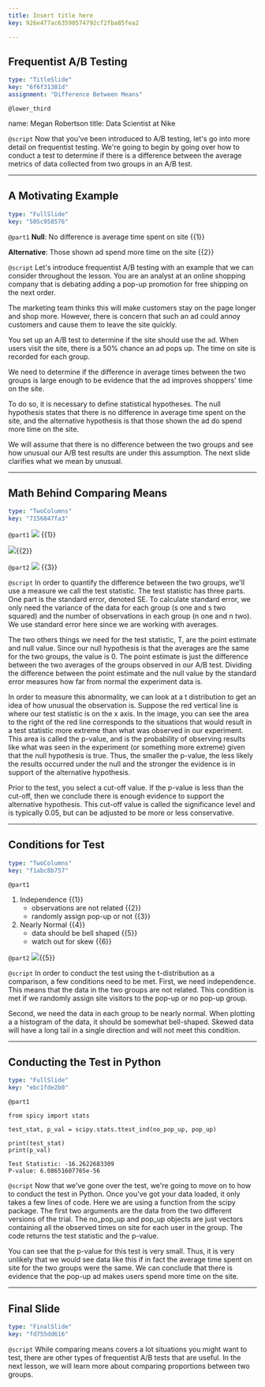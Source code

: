 ```yaml
---
title: Insert title here
key: 926e477ac63590574792cf2fba85fea2

---
```

## Frequentist A/B Testing

```yaml
type: "TitleSlide"
key: "6f6f31381d"
assignment: "Difference Between Means"
```

`@lower_third`

name: Megan Robertson
title: Data Scientist at Nike


`@script`
Now that you've been introduced to A/B testing, let's go into more detail on frequentist testing. We're going to begin by going over how to conduct a test to determine if there is a difference between the average metrics of data collected from two groups in an A/B test.


---
## A Motivating Example

```yaml
type: "FullSlide"
key: "505c958576"
```

`@part1`
**Null**: No difference is average time spent on site {{1}}    

**Alternative**: Those shown ad spend more time on the site {{2}}


`@script`
Let's introduce frequentist A/B testing with an example that we can consider throughout the lesson. You are an analyst at an online shopping company that is debating adding a pop-up promotion for free shipping on the next order.

The marketing team thinks this will make customers stay on the page longer and shop more. However, there is concern that such an ad could annoy customers and cause them to leave the site quickly. 

You set up an A/B test to determine if the site should use the ad. When users visit the site, there is a 50% chance an ad pops up. The time on site is recorded for each group. 

We need to determine if the difference in average times between the two groups is large enough to be evidence that the ad improves shoppers' time on the site. 

To do so, it is necessary to define statistical hypotheses. The null hypothesis states that there is no difference in average time spent on the site, and the alternative hypothesis is that those shown the ad do spend more time on the site. 

We will assume that there is no difference between the two groups and see how unusual our A/B test results are under this assumption. The next slide clarifies what we mean by unusual.


---
## Math Behind Comparing Means

```yaml
type: "TwoColumns"
key: "7156847fa3"
```

`@part1`
![](http://assets.datacamp.com/production/repositories/3877/datasets/52613184090b898631f88bc0f8965988445b4840/SE_formula.png) {{1}}


![](http://assets.datacamp.com/production/repositories/3877/datasets/7c4fa99d39e88477c625814365fe90dad8f20232/test_stat.png){{2}}


`@part2`
![](http://assets.datacamp.com/production/repositories/3877/datasets/8ca619f43561b6e57c005ab64e4b1fbf9b94cbf9/t_dist.png) {{3}}


`@script`
In order to quantify the difference between the two groups,   we'll use a measure we call the test statistic. The test statistic has three parts. One part is the standard error, denoted SE. To calculate standard error, we only need the variance of the data for each group (s one and s two squared) and the number of observations in each group (n one and n two). We use standard error here since we are working with averages. 

The two others things we need for the test statistic, T,  are the point estimate and null value. Since our null hypothesis is that the averages are the same for the two groups, the value is 0. The point estimate is just the difference between the two averages of the groups observed in our A/B test. Dividing the difference between the point estimate and the null value by the standard error measures how far from normal the experiment data is. 

In order to measure this abnormality, we can look at a t distribution to get an idea of how unusual the observation is. Suppose the red vertical line is where our test statistic is on the x axis. In the image, you can see the area to the right of the red line corresponds to the situations that would result in a test statistic more extreme than what was observed in our experiment. This area is called the p-value, and is the probability of observing results like what was seen in the experiment (or something more extreme) given that the null hypothesis is true. Thus, the smaller the p-value, the less likely the results occurred under the null and the stronger the evidence is in support of the alternative hypothesis.

Prior to the test, you select a cut-off value. If the p-value is less than the cut-off, then we conclude there is enough evidence to support the alternative hypothesis. This cut-off value is called the significance level and is typically 0.05, but can be adjusted to be more or less conservative.


---
## Conditions for Test

```yaml
type: "TwoColumns"
key: "f1abc8b757"
```

`@part1`
1. Independence {{1}}
   -  observations are not related {{2}}
   - randomly assign pop-up or not {{3}}
2. Nearly Normal {{4}}
   - data should be bell shaped {{5}}
   - watch out for skew {{6}}


`@part2`
![](http://assets.datacamp.com/production/repositories/3877/datasets/322c02c5d39407225ac7e3e3cac1b937ee71741c/hist.png){{5}}


`@script`
In order to conduct the test using the t-distribution as a comparison, a few conditions need to be met. First, we need independence. This means that the data in the two groups are not related. This condition is met if we randomly assign site visitors to the pop-up or no pop-up group.

Second, we need the data in each group to be nearly normal. When plotting a a histogram of the data, it should be somewhat bell-shaped. Skewed data will have a long tail in a single direction and will not meet this condition.


---
## Conducting the Test in Python

```yaml
type: "FullSlide"
key: "ebc1fde2b0"
```

`@part1`
```
from spicy import stats

test_stat, p_val = scipy.stats.ttest_ind(no_pop_up, pop_up)

print(test_stat)
print(p_val)
```


```
Test Statistic: -16.2622683309
P-value: 6.08651607765e-56
```


`@script`
Now that we've gone over the test, we're going to move on to how to conduct the test in Python. Once you've got your data loaded, it only takes a few lines of code. Here we are using a function from the scipy package. The first two arguments are the data from the two different versions of the trial. The no_pop_up and pop_up objects are just vectors containing all the observed times on site for each user in the group. The code returns the test statistic and the p-value.

You can see that the p-value for this test is very small. Thus, it is very unlikely that we would see data like this if in fact the average time spent on site for the two groups were the same. We can conclude that there is evidence that the pop-up ad makes users spend more time on the site.


---
## Final Slide

```yaml
type: "FinalSlide"
key: "fd755dd616"
```

`@script`
While comparing means covers a lot situations you might want to test, there are other types of frequentist A/B tests that are useful. In the next lesson, we will learn more about comparing proportions between two groups.

